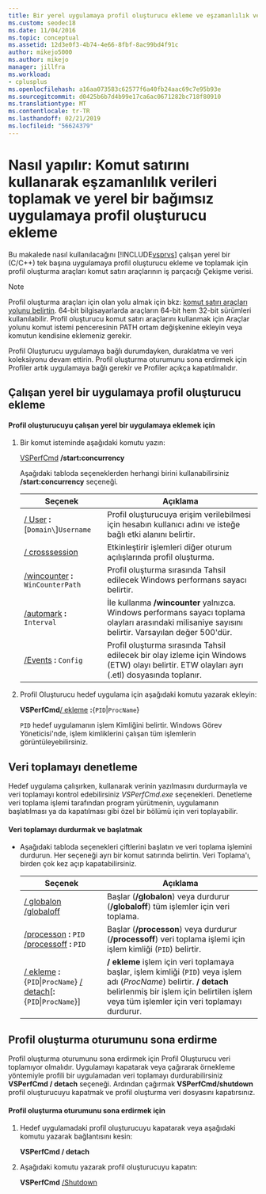 ```yaml
---
title: Bir yerel uygulamaya profil oluşturucu ekleme ve eşzamanlılık verileri toplama
ms.custom: seodec18
ms.date: 11/04/2016
ms.topic: conceptual
ms.assetid: 12d3e0f3-4b74-4e66-8fbf-8ac99bd4f91c
author: mikejo5000
ms.author: mikejo
manager: jillfra
ms.workload:
- cplusplus
ms.openlocfilehash: a16aa073583c62577f6a40fb24aac69c7e95b93e
ms.sourcegitcommit: d0425b6b7d4b99e17ca6ac0671282bc718f80910
ms.translationtype: MT
ms.contentlocale: tr-TR
ms.lasthandoff: 02/21/2019
ms.locfileid: "56624379"
---
```

# <a name="how-to-attach-the-profiler-to-a-native-stand-alone-application-and-collect-concurrency-data-by-using-the-command-line"></a>Nasıl yapılır: Komut satırını kullanarak eşzamanlılık verileri toplamak ve yerel bir bağımsız uygulamaya profil oluşturucu ekleme
Bu makalede nasıl kullanılacağını [!INCLUDE[vsprvs](../code-quality/includes/vsprvs_md.md)] çalışan yerel bir (C/C++) tek başına uygulamaya profil oluşturucu ekleme ve toplamak için profil oluşturma araçları komut satırı araçlarının iş parçacığı Çekişme verisi.

> [!NOTE]
>  Profil oluşturma araçları için olan yolu almak için bkz: [komut satırı araçları yolunu belirtin](../profiling/specifying-the-path-to-profiling-tools-command-line-tools.md). 64-bit bilgisayarlarda araçların 64-bit hem 32-bit sürümleri kullanılabilir. Profil oluşturucu komut satırı araçlarını kullanmak için Araçlar yolunu komut istemi penceresinin PATH ortam değişkenine ekleyin veya komutun kendisine eklemeniz gerekir.

 Profil Oluşturucu uygulamaya bağlı durumdayken, duraklatma ve veri koleksiyonu devam ettirin. Profil oluşturma oturumunu sona erdirmek için Profiler artık uygulamaya bağlı gerekir ve Profiler açıkça kapatılmalıdır.

## <a name="attach-the-profiler-to-a-running-native-application"></a>Çalışan yerel bir uygulamaya profil oluşturucu ekleme

#### <a name="to-attach-the-profiler-to-a-running-native-application"></a>Profil oluşturucuyu çalışan yerel bir uygulamaya eklemek için

1.  Bir komut isteminde aşağıdaki komutu yazın:

     [VSPerfCmd](../profiling/vsperfcmd.md) **/start:concurrency**

     Aşağıdaki tabloda seçeneklerden herhangi birini kullanabilirsiniz **/start:concurrency** seçeneği.

    |Seçenek|Açıklama|
    |------------|-----------------|
    |[/ User](../profiling/user-vsperfcmd.md) **:**[`Domain\`]`Username`|Profil oluşturucuya erişim verilebilmesi için hesabın kullanıcı adını ve isteğe bağlı etki alanını belirtir.|
    |[/ crosssession](../profiling/crosssession.md)|Etkinleştirir işlemleri diğer oturum açılışlarında profil oluşturma.|
    |[/wincounter](../profiling/wincounter.md) **:** `WinCounterPath`|Profil oluşturma sırasında Tahsil edilecek Windows performans sayacı belirtir.|
    |[/automark](../profiling/automark.md) **:** `Interval`|İle kullanma **/wincounter** yalnızca. Windows performans sayacı toplama olayları arasındaki milisaniye sayısını belirtir. Varsayılan değer 500'dür.|
    |[/Events](../profiling/events-vsperfcmd.md) **:** `Config`|Profil oluşturma sırasında Tahsil edilecek bir olay izleme için Windows (ETW) olayı belirtir. ETW olayları ayrı (.etl) dosyasında toplanır.|

2.  Profil Oluşturucu hedef uygulama için aşağıdaki komutu yazarak ekleyin:

     **VSPerfCmd**[/ ekleme](../profiling/attach.md) **:**{`PID`&#124;`ProcName`}

     `PID` hedef uygulamanın işlem Kimliğini belirtir. Windows Görev Yöneticisi'nde, işlem kimliklerini çalışan tüm işlemlerin görüntüleyebilirsiniz.

## <a name="control-data-collection"></a>Veri toplamayı denetleme
 Hedef uygulama çalışırken, kullanarak verinin yazılmasını durdurmayla ve veri toplamayı kontrol edebilirsiniz *VSPerfCmd.exe* seçenekleri. Denetleme veri toplama işlemi tarafından program yürütmenin, uygulamanın başlatılması ya da kapatılması gibi özel bir bölümü için veri toplayabilir.

#### <a name="to-start-and-stop-data-collection"></a>Veri toplamayı durdurmak ve başlatmak

-   Aşağıdaki tabloda seçenekleri çiftlerini başlatın ve veri toplama işlemini durdurun. Her seçeneği ayrı bir komut satırında belirtin. Veri Toplama'ı, birden çok kez açıp kapatabilirsiniz.

    |Seçenek|Açıklama|
    |------------|-----------------|
    |[/ globalon /globaloff](../profiling/globalon-and-globaloff.md)|Başlar (**/globalon**) veya durdurur (**/globaloff**) tüm işlemler için veri toplama.|
    |[/processon](../profiling/processon-and-processoff.md) **:** `PID` [/processoff](../profiling/processon-and-processoff.md) **:** `PID`|Başlar (**/processon**) veya durdurur (**/processoff**) veri toplama işlemi için işlem kimliği (`PID`) belirtir.|
    |[/ ekleme](../profiling/attach.md) **:**{`PID`&#124;`ProcName`} [/ detach](../profiling/detach.md)[**:**{`PID`&#124;`ProcName`}]|**/ ekleme** işlem için veri toplamaya başlar, işlem kimliği (`PID`) veya işlem adı (*ProcName*) belirtir. **/ detach** belirlenmiş bir işlem için belirtilen işlem veya tüm işlemler için veri toplamayı durdurur.|

## <a name="end-the-profiling-session"></a>Profil oluşturma oturumunu sona erdirme
 Profil oluşturma oturumunu sona erdirmek için Profil Oluşturucu veri toplamıyor olmalıdır. Uygulamayı kapatarak veya çağırarak örnekleme yöntemiyle profili bir uygulamadan veri toplamayı durdurabilirsiniz **VSPerfCmd / detach** seçeneği. Ardından çağırmak **VSPerfCmd/shutdown** profil oluşturucuyu kapatmak ve profil oluşturma veri dosyasını kapatırsınız.

#### <a name="to-end-a-profiling-session"></a>Profil oluşturma oturumunu sona erdirmek için

1.  Hedef uygulamadaki profil oluşturucuyu kapatarak veya aşağıdaki komutu yazarak bağlantısını kesin:

     **VSPerfCmd / detach**

2.  Aşağıdaki komutu yazarak profil oluşturucuyu kapatın:

     **VSPerfCmd** [ /Shutdown](../profiling/shutdown.md)